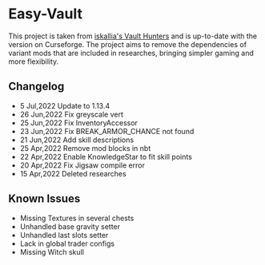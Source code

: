 # Easy-Vault

This project is taken from [iskallia's Vault Hunters](https://github.com/Iskallia/Vault-public-S1) and is up-to-date with the version on Curseforge. The project aims to remove the dependencies of variant mods that are included in researches, bringing simpler gaming and more flexibility.

## Changelog

- 5 Jul,2022 Update to 1.13.4
- 26 Jun,2022 Fix greyscale vert
- 25 Jun,2022 Fix InventoryAccessor
- 23 Jun,2022 Fix BREAK_ARMOR_CHANCE not found
- 21 Jun,2022 Add skill descriptions
- 25 Apr,2022 Remove mod blocks in nbt
- 22 Apr,2022 Enable KnowledgeStar to fit skill points
- 20 Apr,2022 Fix Jigsaw compile error
- 15 Apr,2022 Deleted researches

## Known Issues

- Missing Textures in several chests
- Unhandled base gravity setter
- Unhandled last slots setter
- Lack in global trader configs
- Missing Witch skull